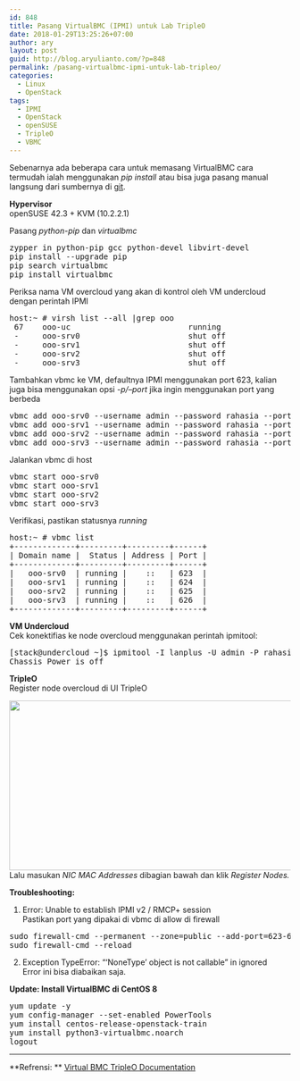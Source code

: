 ```yaml
---
id: 848
title: Pasang VirtualBMC (IPMI) untuk Lab TripleO
date: 2018-01-29T13:25:26+07:00
author: ary
layout: post
guid: http://blog.aryulianto.com/?p=848
permalink: /pasang-virtualbmc-ipmi-untuk-lab-tripleo/
categories:
  - Linux
  - OpenStack
tags:
  - IPMI
  - OpenStack
  - openSUSE
  - TripleO
  - VBMC
---
```

Sebenarnya ada beberapa cara untuk memasang VirtualBMC cara termudah ialah menggunakan _pip install_ atau bisa juga pasang manual langsung dari sumbernya di <a href="https://github.com/openstack/virtualbmc" target="_blank" rel="noopener noreferrer">git</a>.

**Hypervisor**  
openSUSE 42.3 + KVM (10.2.2.1)

Pasang _python-pip_ dan _virtualbmc_

<pre class="">zypper in python-pip gcc python-devel libvirt-devel
pip install --upgrade pip
pip search virtualbmc
pip install virtualbmc</pre>

Periksa nama VM overcloud yang akan di kontrol oleh VM undercloud dengan perintah IPMI

<pre>host:~ # virsh list --all |grep ooo
 67    ooo-uc                         running
 -     ooo-srv0                       shut off
 -     ooo-srv1                       shut off
 -     ooo-srv2                       shut off
 -     ooo-srv3                       shut off
</pre>

Tambahkan vbmc ke VM, defaultnya IPMI menggunakan port 623, kalian juga bisa menggunakan opsi _-p/&#8211;port_ jika ingin menggunakan port yang berbeda

<pre class="">vbmc add ooo-srv0 --username admin --password rahasia --port 623
vbmc add ooo-srv1 --username admin --password rahasia --port 624
vbmc add ooo-srv2 --username admin --password rahasia --port 625
vbmc add ooo-srv3 --username admin --password rahasia --port 626</pre>

Jalankan vbmc di host

<pre class="">vbmc start ooo-srv0
vbmc start ooo-srv1
vbmc start ooo-srv2
vbmc start ooo-srv3</pre>

Verifikasi, pastikan statusnya _running_

<pre class="">host:~ # vbmc list
+-------------+---------+---------+------+
| Domain name |  Status | Address | Port |
+-------------+---------+---------+------+
|   ooo-srv0  | running |    ::   | 623  |
|   ooo-srv1  | running |    ::   | 624  |
|   ooo-srv2  | running |    ::   | 625  |
|   ooo-srv3  | running |    ::   | 626  |
+-------------+---------+---------+------+
</pre>

**VM Undercloud**  
Cek konektifias ke node overcloud menggunakan perintah ipmitool:

<pre class="">[stack@undercloud ~]$ ipmitool -I lanplus -U admin -P rahasia -H [ip-host] power status -p 623
Chassis Power is off</pre>

**TripleO**  
Register node overcloud di UI TripleO

[<img class="alignleft size-large wp-image-888" src="http://blog.aryulianto.com/wp-content/uploads/2018/01/Selection_011-1024x427.png" alt="" width="730" height="304" srcset="https://blog.aryulianto.com/wp-content/uploads/2018/01/Selection_011-1024x427.png 1024w, https://blog.aryulianto.com/wp-content/uploads/2018/01/Selection_011-300x125.png 300w, https://blog.aryulianto.com/wp-content/uploads/2018/01/Selection_011-768x320.png 768w, https://blog.aryulianto.com/wp-content/uploads/2018/01/Selection_011.png 1033w" sizes="(max-width: 730px) 100vw, 730px" />](http://blog.aryulianto.com/wp-content/uploads/2018/01/Selection_011.png)  
Lalu masukan _NIC MAC Addresses_ dibagian bawah dan klik _Register Nodes._

**Troubleshooting:**  
1. Error: Unable to establish IPMI v2 / RMCP+ session  
Pastikan port yang dipakai di vbmc di allow di firewall

<pre class="">sudo firewall-cmd --permanent --zone=public --add-port=623-626/udp
sudo firewall-cmd --reload</pre>

2. Exception TypeError: &#8220;&#8216;NoneType&#8217; object is not callable&#8221; in ignored  
Error ini bisa diabaikan saja.

**Update: Install VirtualBMC di CentOS 8**

<pre class="">yum update -y
yum config-manager --set-enabled PowerTools
yum install centos-release-openstack-train
yum install python3-virtualbmc.noarch
logout
</pre>

* * *

**Refrensi: ** <a href="http://tripleo.org/environments/virtualbmc.html" target="_blank" rel="noopener noreferrer">Virtual BMC TripleO Documentation</a>